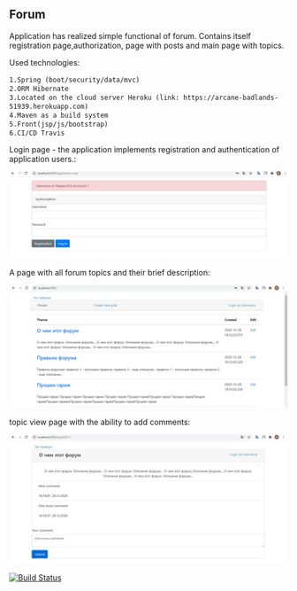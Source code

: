 ## Forum


Application has realized simple functional of forum. Contains itself registration page,authorization, page with posts and main page with topics.

Used technologies:
```
1.Spring (boot/security/data/mvc)
2.ORM Hibernate
3.Located on the cloud server Heroku (link: https://arcane-badlands-51939.herokuapp.com)
4.Maven as a build system
5.Front(jsp/js/bootstrap)
6.CI/CD Travis
```

Login page - the application implements registration and authentication of 
application users.:

![alt text](screenshots/login_error.jpg "login page")


A page with all forum topics and their brief description:


![alt text](screenshots/index.jpg "index")


topic view page with the ability to add comments:

 
![alt text](screenshots/post.jpg "post")


[![Build Status](https://travis-ci.org/burovytsky/forum.svg?branch=master)](https://travis-ci.org/burovytsky/forum)
